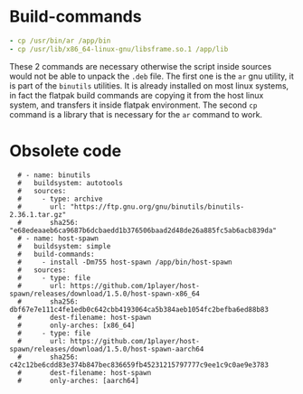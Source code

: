 # Build-commands
```yaml
- cp /usr/bin/ar /app/bin
- cp /usr/lib/x86_64-linux-gnu/libsframe.so.1 /app/lib
```
These 2 commands are necessary otherwise the script inside sources would not be able to unpack the `.deb` file. The first one is the `ar` gnu utility, it is part of the `binutils` utilities. It is already installed on most linux systems, in fact the flatpak build commands are copying it from the host linux system, and transfers it inside flatpak environment.
The second `cp` command is a library that is necessary for the `ar` command to work.


# Obsolete code
```
  # - name: binutils
  #   buildsystem: autotools
  #   sources:
  #     - type: archive
  #       url: "https://ftp.gnu.org/gnu/binutils/binutils-2.36.1.tar.gz"
  #       sha256: "e68edeaaeb6ca9687b6dcbaedd1b376506baad2d48de26a885fc5ab6acb839da"
  # - name: host-spawn
  #   buildsystem: simple
  #   build-commands:
  #     - install -Dm755 host-spawn /app/bin/host-spawn
  #   sources:
  #     - type: file
  #       url: https://github.com/1player/host-spawn/releases/download/1.5.0/host-spawn-x86_64
  #       sha256: dbf67e7e111c4fe1edb0c642cbb4193064ca5b384aeb1054fc2befba6ed88b83
  #       dest-filename: host-spawn
  #       only-arches: [x86_64]
  #     - type: file
  #       url: https://github.com/1player/host-spawn/releases/download/1.5.0/host-spawn-aarch64
  #       sha256: c42c12be6cdd83e374b847bec836659fb45231215797777c9ee1c9c0ae9e3783
  #       dest-filename: host-spawn
  #       only-arches: [aarch64]
```